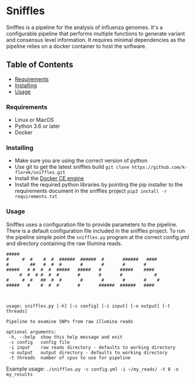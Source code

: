 # Sniffles

Sniffles is a pipeline for the analysis of influenza genomes. It's a configurable pipeline that performs multiple functions to generate variant and consensus level information. It requires minimal dependencies as the pipeline relies on a docker container to host the software.

## Table of Contents
* [Requirements](#requirements)
* [Installing](#installing)
* [Usage](#usage)

### Requirements
* Linux or MacOS
* Python 3.6 or later
* Docker

### Installing
* Make sure you are using the correct version of python
* Use git to get the latest sniffles build `git clone https://github.com/k-florek/sniffles.git`
* Install the [Docker CE engine](https://docs.docker.com/install/)
* Install the required python libraries by pointing the pip installer to the requirements document in the sniffles project `pip3 install -r requirements.txt`

### Usage
Sniffles uses a configuration file to provide parameters to the pipeline. There is a default configuration file included in the sniffles project. To run the pipeline simple point the `sniffles.py` program at the correct config.yml and directory containing the raw Illumina reads.

```
#####
#     #  #    #  #  ######  ######  #       ######   ####
#        ##   #  #  #       #       #       #       #
#####   # #  #  #  #####   #####   #       #####    ####
     #  #  # #  #  #       #       #       #            #
#     #  #   ##  #  #       #       #       #       #    #
#####   #    #  #  #       #       ######  ######   ####



usage: sniffles.py [-h] [-c config] [-i input] [-o output] [-t threads]

Pipeline to examine SNPs from raw illumina reads

optional arguments:
 -h, --help  show this help message and exit
 -c config   config file
 -i input    raw reads directory - defaults to working directory
 -o output   output directory - defaults to working directory
 -t threads  number of cpus to use for pipeline
```

Example usage:
`./sniffles.py -c config.yml -i ~/my_reads/ -t 8 -o my_results`
